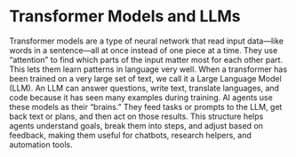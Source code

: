 # Transformer Models and LLMs

Transformer models are a type of neural network that read input data—like words in a sentence—all at once instead of one piece at a time. They use “attention” to find which parts of the input matter most for each other part. This lets them learn patterns in language very well. When a transformer has been trained on a very large set of text, we call it a Large Language Model (LLM). An LLM can answer questions, write text, translate languages, and code because it has seen many examples during training. AI agents use these models as their “brains.” They feed tasks or prompts to the LLM, get back text or plans, and then act on those results. This structure helps agents understand goals, break them into steps, and adjust based on feedback, making them useful for chatbots, research helpers, and automation tools.